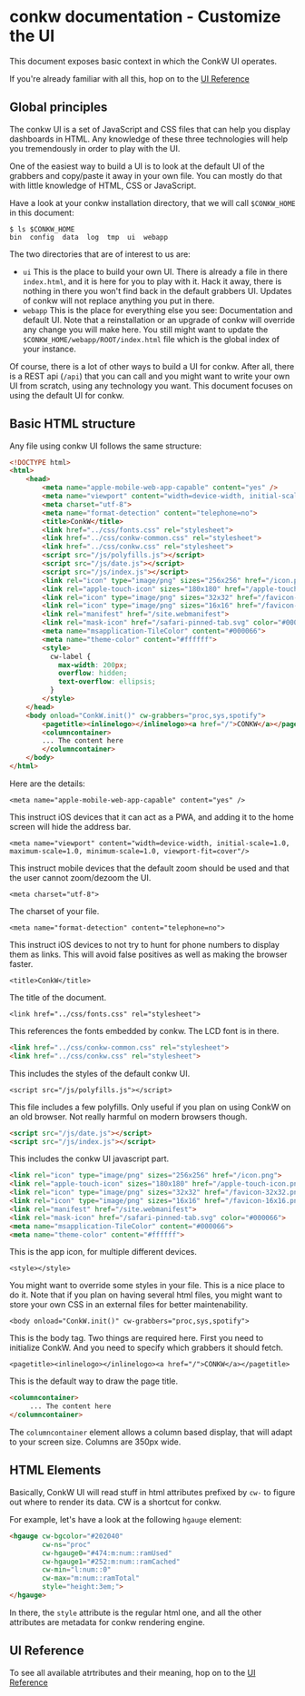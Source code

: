 # conkw documentation - Customize the UI

This document exposes basic context in which the ConkW UI operates.

If you're already familiar with all this, hop on to the [UI Reference](UI_REFERENCE.md)

## Global principles

The conkw UI is a set of JavaScript and CSS files that can help you display dashboards in HTML. Any knowledge of these three technologies will help you tremendously in order to play with the UI.

One of the easiest way to build a UI is to look at the default UI of the grabbers and copy/paste it away in your own file. You can mostly do that with little knowledge of HTML, CSS or JavaScript.

Have a look at your conkw installation directory, that we will call `$CONKW_HOME` in this document:

```shell
$ ls $CONKW_HOME
bin  config  data  log  tmp  ui  webapp
```

The two directories that are of interest to us are:
* `ui` This is the place to build your own UI. There is already a file in there `index.html`, and it is here for you to play with it. Hack it away, there is nothing in there you won't find back in the default grabbers UI. Updates of conkw will not replace anything you put in there.
* `webapp` This is the place for everything else you see: Documentation and default UI. Note that a reinstallation or an upgrade of conkw will override any change you will make here. You still might want to update the `$CONKW_HOME/webapp/ROOT/index.html` file which is the global index of your instance.

Of course, there is a lot of other ways to build a UI for conkw. After all, there is a REST api (`/api`) that you can call and you might want to write your own UI from scratch, using any technology you want. This document focuses on using the default UI for conkw.

## Basic HTML structure

Any file using conkw UI follows the same structure:

```html
<!DOCTYPE html>
<html>
    <head>
        <meta name="apple-mobile-web-app-capable" content="yes" />
        <meta name="viewport" content="width=device-width, initial-scale=1.0, maximum-scale=1.0, minimum-scale=1.0, viewport-fit=cover"/>
        <meta charset="utf-8">
        <meta name="format-detection" content="telephone=no">
        <title>ConkW</title>
        <link href="../css/fonts.css" rel="stylesheet">
        <link href="../css/conkw-common.css" rel="stylesheet">
        <link href="../css/conkw.css" rel="stylesheet">
        <script src="/js/polyfills.js"></script>
        <script src="/js/date.js"></script>
        <script src="/js/index.js"></script>
        <link rel="icon" type="image/png" sizes="256x256" href="/icon.png">
        <link rel="apple-touch-icon" sizes="180x180" href="/apple-touch-icon.png">
        <link rel="icon" type="image/png" sizes="32x32" href="/favicon-32x32.png">
        <link rel="icon" type="image/png" sizes="16x16" href="/favicon-16x16.png">
        <link rel="manifest" href="/site.webmanifest">
        <link rel="mask-icon" href="/safari-pinned-tab.svg" color="#000066">
        <meta name="msapplication-TileColor" content="#000066">
        <meta name="theme-color" content="#ffffff">
        <style>
          cw-label {
            max-width: 200px;
            overflow: hidden;
            text-overflow: ellipsis;
          }
        </style>
    </head>
    <body onload="ConkW.init()" cw-grabbers="proc,sys,spotify">
        <pagetitle><inlinelogo></inlinelogo><a href="/">CONKW</a></pagetitle>
        <columncontainer>
        ... The content here
        </columncontainer>
    </body>
</html>
```

Here are the details:

`<meta name="apple-mobile-web-app-capable" content="yes" />`

This instruct iOS devices that it can act as a PWA, and adding it to the home screen will hide the address bar.

`<meta name="viewport" content="width=device-width, initial-scale=1.0, maximum-scale=1.0, minimum-scale=1.0, viewport-fit=cover"/>`

This instruct mobile devices that the default zoom should be used and that the user cannot zoom/dezoom the UI.

`<meta charset="utf-8">`

The charset of your file.

`<meta name="format-detection" content="telephone=no">`

This instruct iOS devices to not try to hunt for phone numbers to display them as links. This will avoid false positives as well as making the browser faster.

`<title>ConkW</title>`

The title of the document.

`<link href="../css/fonts.css" rel="stylesheet">`

This references the fonts embedded by conkw. The LCD font is in there.

```html
<link href="../css/conkw-common.css" rel="stylesheet">
<link href="../css/conkw.css" rel="stylesheet">
```

This includes the styles of the default conkw UI.

`<script src="/js/polyfills.js"></script>`

This file includes a few polyfills. Only useful if you plan on using ConkW on an old browser. Not really harmful on modern browsers though.

```html
<script src="/js/date.js"></script>
<script src="/js/index.js"></script>
```

This includes the conkw UI javascript part.

```html
<link rel="icon" type="image/png" sizes="256x256" href="/icon.png">
<link rel="apple-touch-icon" sizes="180x180" href="/apple-touch-icon.png">
<link rel="icon" type="image/png" sizes="32x32" href="/favicon-32x32.png">
<link rel="icon" type="image/png" sizes="16x16" href="/favicon-16x16.png">
<link rel="manifest" href="/site.webmanifest">
<link rel="mask-icon" href="/safari-pinned-tab.svg" color="#000066">
<meta name="msapplication-TileColor" content="#000066">
<meta name="theme-color" content="#ffffff">
```

This is the app icon, for multiple different devices.

`<style></style>`

You might want to override some styles in your file. This is a nice place to do it. Note that if you plan on having several html files, you might want to store your own CSS in an external files for better maintenability.

`<body onload="ConkW.init()" cw-grabbers="proc,sys,spotify">`

This is the body tag. Two things are required here. First you need to initialize ConkW. And you need to specify which grabbers it should fetch.

`<pagetitle><inlinelogo></inlinelogo><a href="/">CONKW</a></pagetitle>`

This is the default way to draw the page title.

```html
<columncontainer>
     ... The content here
</columncontainer>
```

The `columncontainer` element allows a column based display, that will adapt to your screen size. Columns are 350px wide.

## HTML Elements

Basically, ConkW UI will read stuff in html attributes prefixed by `cw-` to figure out where to render its data. CW is a shortcut for conkw. 


For example, let's have a look at the following `hgauge` element:

```html
<hgauge cw-bgcolor="#202040" 
        cw-ns="proc" 
        cw-hgauge0="#474:m:num::ramUsed" 
        cw-hgauge1="#252:m:num::ramCached" 
        cw-min="l:num::0" 
        cw-max="m:num::ramTotal" 
        style="height:3em;">
</hgauge>
```

In there, the `style` attribute is the regular html one, and all the other attributes are metadata for conkw rendering engine.


## UI Reference

To see all available atrtributes and their meaning, hop on to the [UI Reference](UI_REFERENCE.md)
